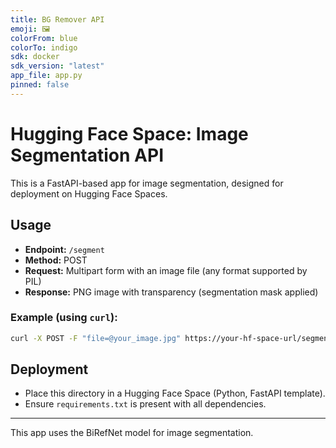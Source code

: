 ```yaml
---
title: BG Remover API
emoji: 🖼️
colorFrom: blue
colorTo: indigo
sdk: docker
sdk_version: "latest"
app_file: app.py
pinned: false
---
```


# Hugging Face Space: Image Segmentation API

This is a FastAPI-based app for image segmentation, designed for deployment on Hugging Face Spaces.

## Usage

- **Endpoint:** `/segment`
- **Method:** POST
- **Request:** Multipart form with an image file (any format supported by PIL)
- **Response:** PNG image with transparency (segmentation mask applied)

### Example (using `curl`):

```bash
curl -X POST -F "file=@your_image.jpg" https://your-hf-space-url/segment --output result.png
```

## Deployment
- Place this directory in a Hugging Face Space (Python, FastAPI template).
- Ensure `requirements.txt` is present with all dependencies.

---

This app uses the BiRefNet model for image segmentation. 